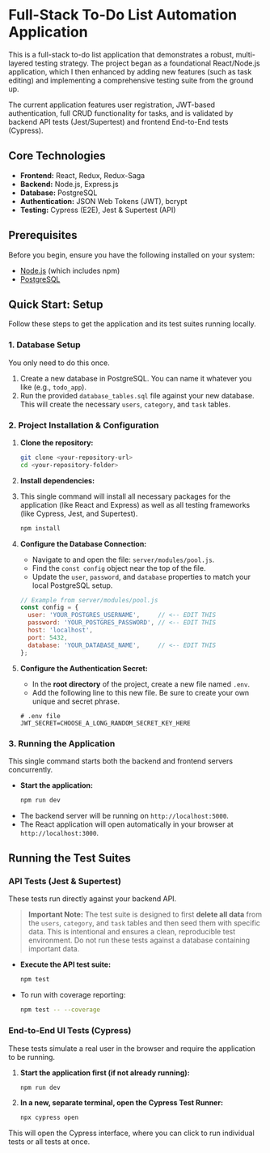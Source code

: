 # Full-Stack To-Do List Automation Application

This is a full-stack to-do list application that demonstrates a robust, multi-layered testing strategy. The project began as a foundational React/Node.js application, which I then enhanced by adding new features (such as task editing) and implementing a comprehensive testing suite from the ground up.

The current application features user registration, JWT-based authentication, full CRUD functionality for tasks, and is validated by backend API tests (Jest/Supertest) and frontend End-to-End tests (Cypress).

## Core Technologies

*   **Frontend:** React, Redux, Redux-Saga
*   **Backend:** Node.js, Express.js
*   **Database:** PostgreSQL
*   **Authentication:** JSON Web Tokens (JWT), bcrypt
*   **Testing:** Cypress (E2E), Jest & Supertest (API)

## Prerequisites

Before you begin, ensure you have the following installed on your system:
*   [Node.js](https://nodejs.org/) (which includes npm)
*   [PostgreSQL](https://www.postgresql.org/download/)

## Quick Start: Setup

Follow these steps to get the application and its test suites running locally.

### 1. Database Setup

You only need to do this once.

1.  Create a new database in PostgreSQL. You can name it whatever you like (e.g., `todo_app`).
2.  Run the provided `database_tables.sql` file against your new database. This will create the necessary `users`, `category`, and `task` tables.

### 2. Project Installation & Configuration

1.  **Clone the repository:**
    ```bash
    git clone <your-repository-url>
    cd <your-repository-folder>
    ```

2.  **Install dependencies:**
3.  This single command will install all necessary packages for the application (like React and Express) as well as all testing frameworks (like Cypress, Jest, and Supertest).
    ```bash
    npm install
    ```

4.  **Configure the Database Connection:**
    *   Navigate to and open the file: `server/modules/pool.js`.
    *   Find the `const config` object near the top of the file.
    *   Update the `user`, `password`, and `database` properties to match your local PostgreSQL setup.
      ```javascript
      // Example from server/modules/pool.js
      const config = {
        user: 'YOUR_POSTGRES_USERNAME',     // <-- EDIT THIS
        password: 'YOUR_POSTGRES_PASSWORD', // <-- EDIT THIS
        host: 'localhost',
        port: 5432,
        database: 'YOUR_DATABASE_NAME',     // <-- EDIT THIS
      };
      ```

5.  **Configure the Authentication Secret:**
    *   In the **root directory** of the project, create a new file named `.env`.
    *   Add the following line to this new file. Be sure to create your own unique and secret phrase.
      ```
      # .env file
      JWT_SECRET=CHOOSE_A_LONG_RANDOM_SECRET_KEY_HERE
      ```

### 3. Running the Application

This single command starts both the backend and frontend servers concurrently.

*   **Start the application:**
    ```bash
    npm run dev
    ```
*   The backend server will be running on `http://localhost:5000`.
*   The React application will open automatically in your browser at `http://localhost:3000`.

## Running the Test Suites

### API Tests (Jest & Supertest)

These tests run directly against your backend API.

> **Important Note:** The test suite is designed to first **delete all data** from the `users`, `category`, and `task` tables and then seed them with specific data. This is intentional and ensures a clean, reproducible test environment. Do not run these tests against a database containing important data.
> 
*   **Execute the API test suite:**
    ```bash
    npm test
    ```
*   To run with coverage reporting:
    ```bash
    npm test -- --coverage
    ```

### End-to-End UI Tests (Cypress)

These tests simulate a real user in the browser and require the application to be running.

1.  **Start the application first (if not already running):**
    ```bash
    npm run dev
    ```

2.  **In a new, separate terminal, open the Cypress Test Runner:**
    ```bash
    npx cypress open
    ```
This will open the Cypress interface, where you can click to run individual tests or all tests at once.
